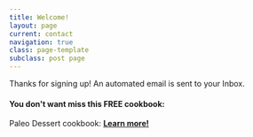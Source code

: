 ```yaml
---
title: Welcome!
layout: page
current: contact
navigation: true
class: page-template
subclass: post page
---
```


Thanks for signing up! An automated email is sent to your Inbox.
#### **You don't want miss this FREE cookbook:**
Paleo Dessert cookbook: <a href="https://bit.ly/2JwBent" target="_Blank">**Learn more!**</a>
